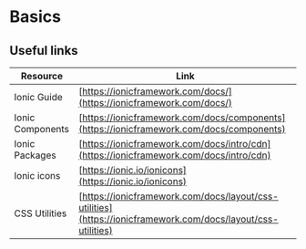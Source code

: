 # Basics

## Useful links

| Resource           | Link                                                                 |
|--------------------|----------------------------------------------------------------------|
| Ionic Guide        | [https://ionicframework.com/docs/](https://ionicframework.com/docs/) |
| Ionic Components   | [https://ionicframework.com/docs/components](https://ionicframework.com/docs/components) |
| Ionic Packages     | [https://ionicframework.com/docs/intro/cdn](https://ionicframework.com/docs/intro/cdn) |
| Ionic icons        | [https://ionic.io/ionicons](https://ionic.io/ionicons)               |
| CSS Utilities      | [https://ionicframework.com/docs/layout/css-utilities](https://ionicframework.com/docs/layout/css-utilities) |

